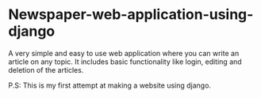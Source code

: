 # Newspaper-web-application-using-django
A very simple and easy to use web application where you can write an article on any topic. It includes basic functionality 
like login, editing and deletion of the articles.

P.S: This is my first attempt at making a website using django.
